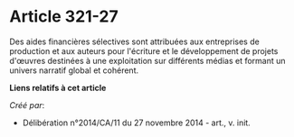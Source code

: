 # Article 321-27

Des aides financières sélectives sont attribuées aux entreprises de production et aux auteurs pour l'écriture et le
développement de projets d'œuvres destinées à une exploitation sur différents médias et formant un univers narratif global et
cohérent.

**Liens relatifs à cet article**

_Créé par_:

  - Délibération n°2014/CA/11 du 27 novembre 2014 - art., v. init.
